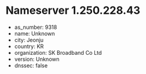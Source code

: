 # Nameserver 1.250.228.43

* as_number: 9318
* name: Unknown
* city: Jeonju
* country: KR
* organization: SK Broadband Co Ltd
* version: Unknown
* dnssec: false
